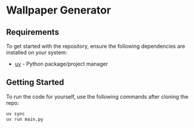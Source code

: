 # Wallpaper Generator

## Requirements

To get started with the repository, ensure the following dependencies are installed on your system:

- [uv](https://docs.astral.sh/uv/getting-started/installation/) - Python package/project manager

## Getting Started

To run the code for yourself, use the following commands after cloning the repo:

```bash
uv sync
uv run main.py
```

